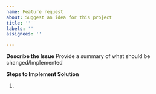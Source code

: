 ```yaml
---
name: Feature request
about: Suggest an idea for this project
title: ''
labels: ''
assignees: ''

---
```


**Describe the Issue**
Provide a summary of what should be changed/Implemented

**Steps to Implement Solution**
1. <What should be done>
